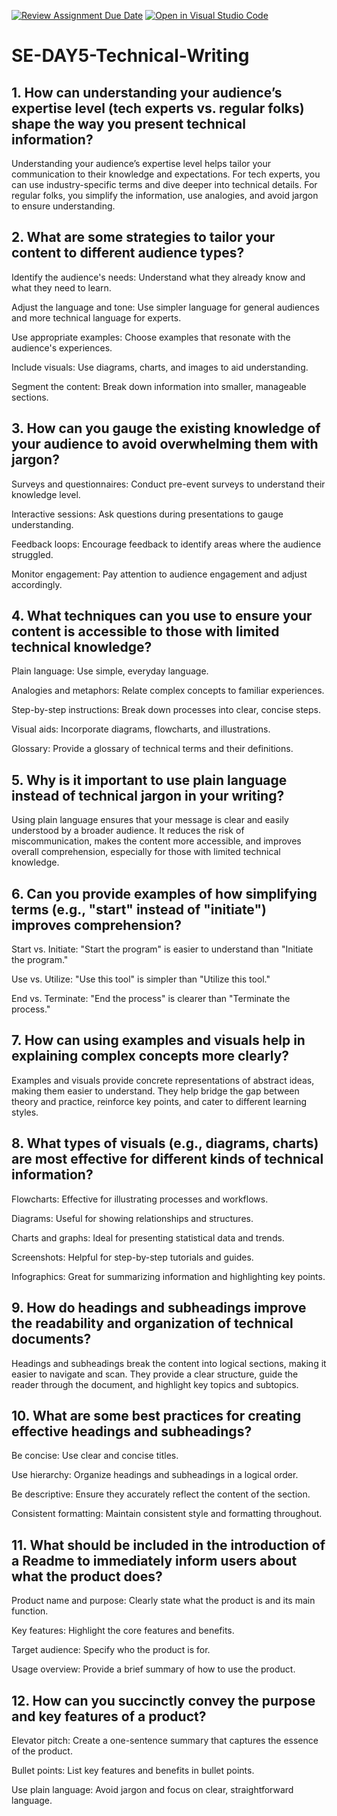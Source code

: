 [![Review Assignment Due Date](https://classroom.github.com/assets/deadline-readme-button-22041afd0340ce965d47ae6ef1cefeee28c7c493a6346c4f15d667ab976d596c.svg)](https://classroom.github.com/a/zsAR-pyY)
[![Open in Visual Studio Code](https://classroom.github.com/assets/open-in-vscode-2e0aaae1b6195c2367325f4f02e2d04e9abb55f0b24a779b69b11b9e10269abc.svg)](https://classroom.github.com/online_ide?assignment_repo_id=18495838&assignment_repo_type=AssignmentRepo)
# SE-DAY5-Technical-Writing
## 1. How can understanding your audience’s expertise level (tech experts vs. regular folks) shape the way you present technical information?
Understanding your audience’s expertise level helps tailor your communication to their knowledge and expectations. For tech experts, you can use industry-specific terms and dive deeper into technical details. For regular folks, you simplify the information, use analogies, and avoid jargon to ensure understanding.
## 2. What are some strategies to tailor your content to different audience types?
Identify the audience's needs: Understand what they already know and what they need to learn.

Adjust the language and tone: Use simpler language for general audiences and more technical language for experts.

Use appropriate examples: Choose examples that resonate with the audience's experiences.

Include visuals: Use diagrams, charts, and images to aid understanding.

Segment the content: Break down information into smaller, manageable sections.
## 3. How can you gauge the existing knowledge of your audience to avoid overwhelming them with jargon?
Surveys and questionnaires: Conduct pre-event surveys to understand their knowledge level.

Interactive sessions: Ask questions during presentations to gauge understanding.

Feedback loops: Encourage feedback to identify areas where the audience struggled.

Monitor engagement: Pay attention to audience engagement and adjust accordingly.
## 4. What techniques can you use to ensure your content is accessible to those with limited technical knowledge?
Plain language: Use simple, everyday language.

Analogies and metaphors: Relate complex concepts to familiar experiences.

Step-by-step instructions: Break down processes into clear, concise steps.

Visual aids: Incorporate diagrams, flowcharts, and illustrations.

Glossary: Provide a glossary of technical terms and their definitions.
## 5. Why is it important to use plain language instead of technical jargon in your writing?
Using plain language ensures that your message is clear and easily understood by a broader audience. It reduces the risk of miscommunication, makes the content more accessible, and improves overall comprehension, especially for those with limited technical knowledge.
## 6. Can you provide examples of how simplifying terms (e.g., "start" instead of "initiate") improves comprehension?
Start vs. Initiate: "Start the program" is easier to understand than "Initiate the program."

Use vs. Utilize: "Use this tool" is simpler than "Utilize this tool."

End vs. Terminate: "End the process" is clearer than "Terminate the process."
## 7. How can using examples and visuals help in explaining complex concepts more clearly?
Examples and visuals provide concrete representations of abstract ideas, making them easier to understand. They help bridge the gap between theory and practice, reinforce key points, and cater to different learning styles.
## 8. What types of visuals (e.g., diagrams, charts) are most effective for different kinds of technical information?
Flowcharts: Effective for illustrating processes and workflows.

Diagrams: Useful for showing relationships and structures.

Charts and graphs: Ideal for presenting statistical data and trends.

Screenshots: Helpful for step-by-step tutorials and guides.

Infographics: Great for summarizing information and highlighting key points.
## 9. How do headings and subheadings improve the readability and organization of technical documents?
Headings and subheadings break the content into logical sections, making it easier to navigate and scan. They provide a clear structure, guide the reader through the document, and highlight key topics and subtopics.
## 10. What are some best practices for creating effective headings and subheadings?
Be concise: Use clear and concise titles.

Use hierarchy: Organize headings and subheadings in a logical order.

Be descriptive: Ensure they accurately reflect the content of the section.

Consistent formatting: Maintain consistent style and formatting throughout.
## 11. What should be included in the introduction of a Readme to immediately inform users about what the product does?
Product name and purpose: Clearly state what the product is and its main function.

Key features: Highlight the core features and benefits.

Target audience: Specify who the product is for.

Usage overview: Provide a brief summary of how to use the product.
## 12. How can you succinctly convey the purpose and key features of a product?
Elevator pitch: Create a one-sentence summary that captures the essence of the product.

Bullet points: List key features and benefits in bullet points.

Use plain language: Avoid jargon and focus on clear, straightforward language.
